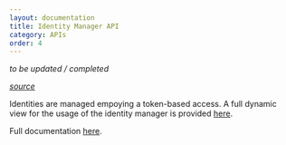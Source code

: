 ```yaml
---
layout: documentation
title: Identity Manager API
category: APIs
order: 4
---
```



*to be updated / completed*

*[source](https://github.com/reTHINK-project/dev-service-framework/tree/master/src/identityManager)*

Identities are managed empoying a token-based access. A full dynamic view for the usage of the identity manager is provided  [here](https://github.com/reTHINK-project/specs/tree/master/dynamic-view/identity-management).

Full documentation [here](https://doc.esdoc.org/github.com/reTHINK-project/dev-service-framework/class/src/identityManager/IdentityManager.js~IdentityManager.html).
